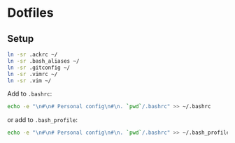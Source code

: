 # Dotfiles

## Setup

```bash
ln -sr .ackrc ~/
ln -sr .bash_aliases ~/
ln -sr .gitconfig ~/
ln -sr .vimrc ~/
ln -sr .vim ~/
```

Add to `.bashrc`:

```bash
echo -e "\n#\n# Personal config\n#\n. `pwd`/.bashrc" >> ~/.bashrc

```

or add to `.bash_profile`:

```bash
echo -e "\n#\n# Personal config\n#\n. `pwd`/.bashrc" >> ~/.bash_profile

```
